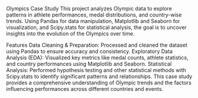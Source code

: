 Olympics Case Study
This project analyzes Olympic data to explore patterns in athlete performances, medal distributions, and country-wise trends. Using Pandas for data manipulation, Matplotlib and Seaborn for visualization, and Scipy.stats for statistical analysis, the goal is to uncover insights into the evolution of the Olympics over time.

Features
Data Cleaning & Preparation: Processed and cleaned the dataset using Pandas to ensure accuracy and consistency.
Exploratory Data Analysis (EDA): Visualized key metrics like medal counts, athlete statistics, and country performances using Matplotlib and Seaborn.
Statistical Analysis: Performed hypothesis testing and other statistical methods with Scipy.stats to identify significant patterns and relationships.
This case study provides a comprehensive understanding of Olympic trends and the factors influencing performances across different countries and events.
